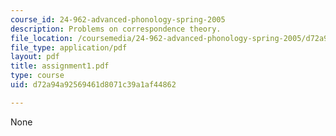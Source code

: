 ```yaml
---
course_id: 24-962-advanced-phonology-spring-2005
description: Problems on correspondence theory.
file_location: /coursemedia/24-962-advanced-phonology-spring-2005/d72a94a92569461d8071c39a1af44862_assignment1.pdf
file_type: application/pdf
layout: pdf
title: assignment1.pdf
type: course
uid: d72a94a92569461d8071c39a1af44862

---
```

None